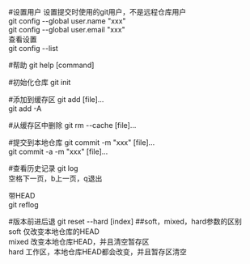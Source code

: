 #设置用户
设置提交时使用的git用户，不是远程仓库用户  
git config --global user.name "xxx"  
git config --global user.email "xxx"  
查看设置  
git config --list

#帮助
git help [command]

#初始化仓库
git init  

#添加到缓存区
git add [file]...  
git add -A

#从缓存区中删除
git rm --cache [file]...  

#提交到本地仓库
git commit -m "xxx" [file]...  
git commit -a -m "xxx" [file]...  

#查看历史记录
git log  
空格下一页，b上一页，q退出  

带HEAD   
git reflog 

#版本前进后退
git reset --hard [index]
##soft，mixed，hard参数的区别  
soft 仅改变本地仓库的HEAD  
mixed 改变本地仓库HEAD，并且清空暂存区  
hard 工作区，本地仓库HEAD都会改变，并且暂存区清空   
 





